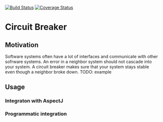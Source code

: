 [![Build Status](https://travis-ci.org/gossie/circuit-breaker.svg?branch=master)](https://travis-ci.org/gossie/circuit-breaker)
[![Coverage Status](https://coveralls.io/repos/github/gossie/circuit-breaker/badge.svg?branch=master)](https://coveralls.io/github/gossie/circuit-breaker?branch=master)

# Circuit Breaker

## Motivation
Software systems often have a lot of interfaces and communicate with other sofrware systems. An error in a neighbor system should not cascade into your system. A circuit breaker makes sure that your system stays stable even though a neighbor broke down.
TODO: example

## Usage

### Integraton with AspectJ

### Programmatic integration
